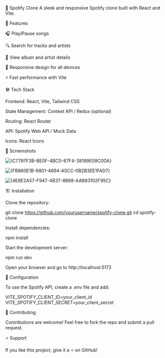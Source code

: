 🎵 Spotify Clone
A sleek and responsive Spotify clone built with React and Vite.

🚀 Features

🎧 Play/Pause songs

🔍 Search for tracks and artists

📜 View album and artist details

🎼 Responsive design for all devices

⚡ Fast performance with Vite

🛠️ Tech Stack

Frontend: React, Vite, Tailwind CSS

State Management: Context API / Redux (optional)

Routing: React Router

API: Spotify Web API / Mock Data

Icons: React Icons

📸 Screenshots


![{C7797F3B-BE0F-4BC0-87F4-38189E09C0DA}](https://github.com/user-attachments/assets/24ea0e03-7141-4f06-8e92-54d96355a175)

![{FB860E1B-6801-4694-A5CC-0B2B3EE1FAD7}](https://github.com/user-attachments/assets/0960e0df-bcd8-4d5c-afd9-c5016a7bd3c4)

![{4E8E2A57-F947-4B37-8B68-AAB83102F95C}](https://github.com/user-attachments/assets/d87fbbcd-6aa7-462c-84ec-8d733d65cf25)


🏗️ Installation

Clone the repository:

git clone https://github.com/yourusername/spotify-clone.git
cd spotify-clone

Install dependencies:

npm install

Start the development server:

npm run dev

Open your browser and go to http://localhost:5173

🔧 Configuration

To use the Spotify API, create a .env file and add:

VITE_SPOTIFY_CLIENT_ID=your_client_id
VITE_SPOTIFY_CLIENT_SECRET=your_client_secret


🤝 Contributing

Contributions are welcome! Feel free to fork the repo and submit a pull request.

⭐ Support

If you like this project, give it a ⭐ on GitHub!






